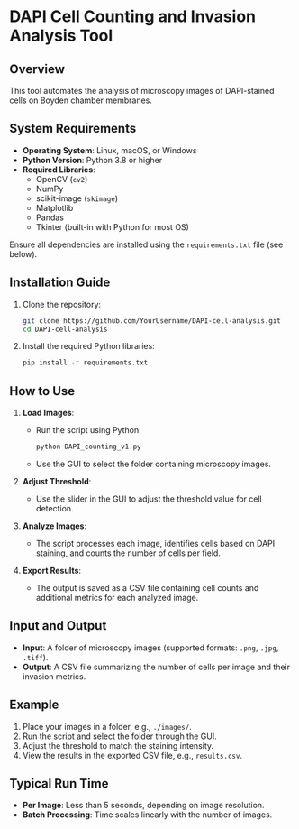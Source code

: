 
# DAPI Cell Counting and Invasion Analysis Tool

## Overview
This tool automates the analysis of microscopy images of DAPI-stained cells on Boyden chamber membranes. 

## System Requirements
- **Operating System**: Linux, macOS, or Windows
- **Python Version**: Python 3.8 or higher
- **Required Libraries**:
  - OpenCV (`cv2`)
  - NumPy
  - scikit-image (`skimage`)
  - Matplotlib
  - Pandas
  - Tkinter (built-in with Python for most OS)

Ensure all dependencies are installed using the `requirements.txt` file (see below).

## Installation Guide
1. Clone the repository:
   ```bash
   git clone https://github.com/YourUsername/DAPI-cell-analysis.git
   cd DAPI-cell-analysis
   ```
2. Install the required Python libraries:
   ```bash
   pip install -r requirements.txt
   ```

## How to Use
1. **Load Images**:
   - Run the script using Python:
     ```bash
     python DAPI_counting_v1.py
     ```
   - Use the GUI to select the folder containing microscopy images.

2. **Adjust Threshold**:
   - Use the slider in the GUI to adjust the threshold value for cell detection.

3. **Analyze Images**:
   - The script processes each image, identifies cells based on DAPI staining, and counts the number of cells per field.

4. **Export Results**:
   - The output is saved as a CSV file containing cell counts and additional metrics for each analyzed image.

## Input and Output
- **Input**: A folder of microscopy images (supported formats: `.png`, `.jpg`, `.tiff`).
- **Output**: A CSV file summarizing the number of cells per image and their invasion metrics.

## Example
1. Place your images in a folder, e.g., `./images/`.
2. Run the script and select the folder through the GUI.
3. Adjust the threshold to match the staining intensity.
4. View the results in the exported CSV file, e.g., `results.csv`.

## Typical Run Time
- **Per Image**: Less than 5 seconds, depending on image resolution.
- **Batch Processing**: Time scales linearly with the number of images.


